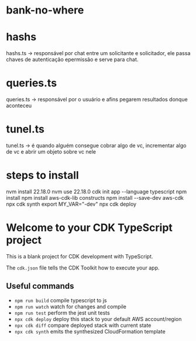 # bank-no-where

# hashs
hashs.ts -> responsável por chat entre um solicitante e solicitador, ele passa chaves de autenticação epermissão e serve para chat.

# queries.ts
queries.ts -> responsável por o usuário e afins pegarem resultados donque aconteceu

# tunel.ts
tunel.ts -> é quando alguém consegue cobrar algo de vc, incrementar algo de vc e abrir um objeto sobre vc nele

# steps to install
nvm install 22.18.0
nvm use 22.18.0
cdk init app --language typescript
npm install
npm install aws-cdk-lib constructs
npm install --save-dev aws-cdk
npx cdk synth
export MY_VAR="-dev"
npx cdk deploy


# Welcome to your CDK TypeScript project

This is a blank project for CDK development with TypeScript.

The `cdk.json` file tells the CDK Toolkit how to execute your app.

## Useful commands

* `npm run build`   compile typescript to js
* `npm run watch`   watch for changes and compile
* `npm run test`    perform the jest unit tests
* `npx cdk deploy`  deploy this stack to your default AWS account/region
* `npx cdk diff`    compare deployed stack with current state
* `npx cdk synth`   emits the synthesized CloudFormation template
